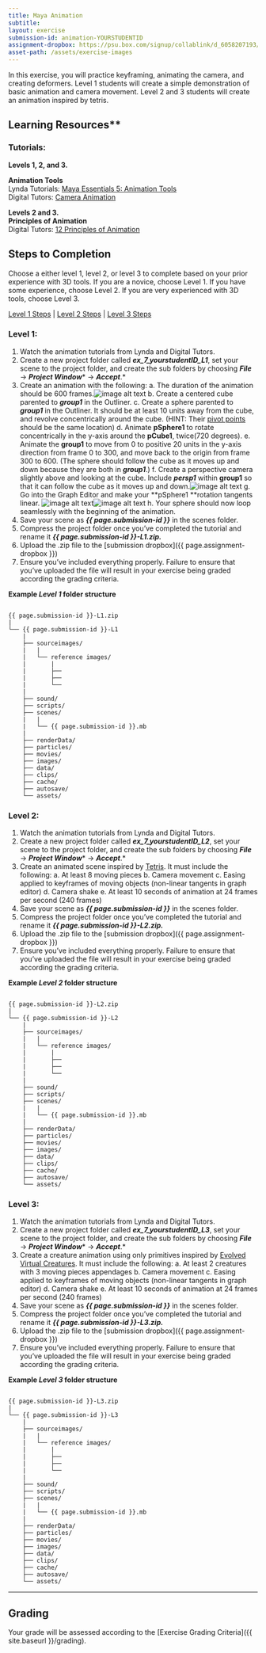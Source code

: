 ```yaml
---
title: Maya Animation
subtitle: 
layout: exercise
submission-id: animation-YOURSTUDENTID
assignment-dropbox: https://psu.box.com/signup/collablink/d_6058207193/137cca0b23bb95
asset-path: /assets/exercise-images
---
```


In this exercise, you will practice keyframing, animating the camera, and creating deformers. Level 1 students will create a simple demonstration of basic animation and camera movement. Level 2 and 3 students will create an animation inspired by tetris.

## Learning Resources**

### Tutorials:
**Levels 1, 2, and 3.**

**Animation Tools**  
Lynda Tutorials: [Maya Essentials 5: Animation Tools](http://www.lynda.com/Maya-tutorials/Maya-Essentials-5-Animation-Tools/96719-2.html)  
Digital Tutors: [Camera Animation](http://www.digitaltutors.com/11/training.php?pid=376)  

**Levels 2 and 3.**  
**Principles of Animation**  
Digital Tutors: [12 Principles of Animation](http://www.digitaltutors.com/11/training.php?pid=297)  

## Steps to Completion

Choose a either level 1, level 2, or level 3 to complete based on your prior experience with 3D tools. If you are a novice, choose Level 1. If you have some experience, choose Level 2. If you are very experienced with 3D tools, choose Level 3.

[Level 1 Steps](#level-1) | [Level 2 Steps](#level-2) | [Level 3 Steps](#level-3)

### <a name="level-1"></a>Level 1:

1. Watch the animation tutorials from Lynda and Digital Tutors.
2. Create a new project folder called **_ex_7_yourstudentID_L1_**, set your scene to the project folder, and create the sub folders by choosing **_File_** → **_Project Window_*** → ***_Accept_***.*
3. Create an animation with the following:
   a. The duration of the animation should be 600 frames.![image alt text](image_0.jpg)
   b. Create a centered cube parented to **_group1_** in the Outliner. 
   c. Create a sphere parented to **_group1_** in the Outliner. It should be at least 10 units away from the cube, and revolve concentrically around the cube. (HINT: Their [pivot points](https://vimeo.com/24713801) should be the same location)
   d. Animate **pSphere1** to rotate concentrically in the y-axis around the **pCube1**, twice(720 degrees).
   e. Animate the **group1** to move from 0 to positive 20 units in the y-axis direction from frame 0 to 300, and move back to the origin from frame 300 to 600. (The sphere should follow the cube as it moves up and down because they are both in **_group1_**.)
   f. Create a perspective camera slightly above and looking at the cube. Include **_persp1_** within **group1** so that it can follow the cube as it moves up and down.![image alt text](image_1.jpg)
   g. Go into the Graph Editor and make your  **pSphere1 **rotation tangents linear. ![image alt text](image_2.png)![image alt text](image_3.png)
   h. Your sphere should now loop seamlessly with the beginning of the animation. 
4. Save your scene as **_{{ page.submission-id }}_** in the scenes folder.
5. Compress the project folder once you’ve completed the tutorial and rename it **_{{ page.submission-id }}-L1.zip._**
6. Upload the .zip file to the [submission dropbox]({{ page.assignment-dropbox }})
7. Ensure you’ve included everything properly. Failure to ensure that you’ve uploaded the file will result in your exercise being graded according the grading criteria.

**Example _Level 1_ folder structure**

```

{{ page.submission-id }}-L1.zip
|
└── {{ page.submission-id }}-L1
    |
    ├── sourceimages/
    |   |
    |   └── reference images/
    |       |
    |       ├── 
    |       ├── 
    |       └── 
    |
    ├── sound/
    ├── scripts/
    ├── scenes/
    |   |
    |   └── {{ page.submission-id }}.mb
    |
    ├── renderData/
    ├── particles/
    ├── movies/
    ├── images/
    ├── data/
    ├── clips/
    ├── cache/
    ├── autosave/
    └── assets/

```

### <a name="level-2"></a>Level 2:

1. Watch the animation tutorials from Lynda and Digital Tutors.
2. Create a new project folder called **_ex_7_yourstudentID_L2_**, set your scene to the project folder, and create the sub folders by choosing **_File_** → **_Project Window_*** → ***_Accept_***.*
3. Create an animated scene inspired by [Tetris](http://www.youtube.com/watch?v=qIAAmaS9n0Q). It must include the following:
   a. At least 8 moving pieces
   b. Camera movement
   c. Easing applied to keyframes of moving objects (non-linear tangents in graph editor)
   d. Camera shake
   e. At least 10 seconds of animation at 24 frames per second (240 frames)
4. Save your scene as **_{{ page.submission-id }}_** in the scenes folder.
5. Compress the project folder once you’ve completed the tutorial and rename it **_{{ page.submission-id }}-L2.zip._**
6. Upload the .zip file to the [submission dropbox]({{ page.assignment-dropbox }})
7. Ensure you’ve included everything properly. Failure to ensure that you’ve uploaded the file will result in your exercise being graded according the grading criteria.

**Example _Level 2_ folder structure**

```

{{ page.submission-id }}-L2.zip
|
└── {{ page.submission-id }}-L2
    |
    ├── sourceimages/
    |   |
    |   └── reference images/
    |       |
    |       ├── 
    |       ├── 
    |       └── 
    |
    ├── sound/
    ├── scripts/
    ├── scenes/
    |   |
    |   └── {{ page.submission-id }}.mb
    |
    ├── renderData/
    ├── particles/
    ├── movies/
    ├── images/
    ├── data/
    ├── clips/
    ├── cache/
    ├── autosave/
    └── assets/

```

### <a name="level-3"></a>Level 3:

1. Watch the animation tutorials from Lynda and Digital Tutors.
2. Create a new project folder called **_ex_7_yourstudentID_L3_**, set your scene to the project folder, and create the sub folders by choosing **_File_** → **_Project Window_*** → ***_Accept_***.*
3. Create a creature animation using only primitives inspired by [Evolved Virtual Creatures](http://www.youtube.com/watch?v=JBgG_VSP7f8). It must include the following:
   a. At least 2 creatures with 3 moving pieces appendages
   b. Camera movement
   c. Easing applied to keyframes of moving objects (non-linear tangents in graph editor)
   d. Camera shake
   e. At least 10 seconds of animation at 24 frames per second (240 frames)
4. Save your scene as **_{{ page.submission-id }}_** in the scenes folder.
5. Compress the project folder once you’ve completed the tutorial and rename it **_{{ page.submission-id }}-L3.zip._**
6. Upload the .zip file to the [submission dropbox]({{ page.assignment-dropbox }})
7. Ensure you’ve included everything properly. Failure to ensure that you’ve uploaded the file will result in your exercise being graded according the grading criteria.

**Example _Level 3_ folder structure**

```

{{ page.submission-id }}-L3.zip
|
└── {{ page.submission-id }}-L3
    |
    ├── sourceimages/
    |   |
    |   └── reference images/
    |       |
    |       ├── 
    |       ├── 
    |       └── 
    |
    ├── sound/
    ├── scripts/
    ├── scenes/
    |   |
    |   └── {{ page.submission-id }}.mb
    |
    ├── renderData/
    ├── particles/
    ├── movies/
    ├── images/
    ├── data/
    ├── clips/
    ├── cache/
    ├── autosave/
    └── assets/

```

* * *

## Grading
Your grade will be assessed according to the [Exercise Grading Criteria]({{ site.baseurl }}/grading). 